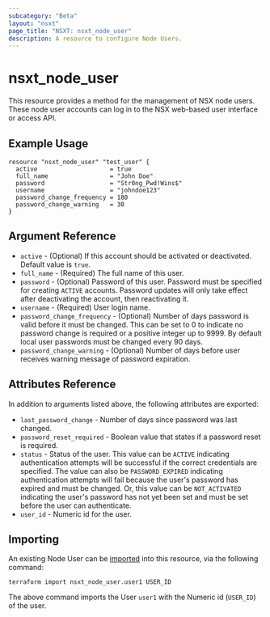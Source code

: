 ```yaml
---
subcategory: "Beta"
layout: "nsxt"
page_title: "NSXT: nsxt_node_user"
description: A resource to configure Node Users.
---
```


# nsxt_node_user

This resource provides a method for the management of NSX node users. These node user accounts can log in to the NSX web-based user interface or access API.


## Example Usage

```hcl
resource "nsxt_node_user" "test_user" {
  active                    = true
  full_name                 = "John Doe"
  password                  = "Str0ng_Pwd!Wins$"
  username                  = "johndoe123"
  password_change_frequency = 180
  password_change_warning   = 30
}
```

## Argument Reference

* `active` - (Optional) If this account should be activated or deactivated. Default value is `true`.
* `full_name` - (Required) The full name of this user.
* `password` - (Optional) Password of this user. Password must be specified for creating `ACTIVE` accounts. Password updates will only take effect after deactivating the account, then reactivating it.
* `username` - (Required) User login name.
* `password_change_frequency` - (Optional) Number of days password is valid before it must be changed. This can be set to 0 to indicate no password change is required or a positive integer up to 9999. By default local user passwords must be changed every 90 days.
* `password_change_warning` - (Optional) Number of days before user receives warning message of password expiration.

## Attributes Reference

In addition to arguments listed above, the following attributes are exported:

* `last_password_change` - Number of days since password was last changed.
* `password_reset_required` - Boolean value that states if a password reset is required.
* `status` - Status of the user. This value can be `ACTIVE` indicating authentication attempts will be successful if the correct credentials are specified. The value can also be `PASSWORD_EXPIRED` indicating authentication attempts will fail because the user's password has expired and must be changed. Or, this value can be `NOT_ACTIVATED` indicating the user's password has not yet been set and must be set before the user can authenticate.
* `user_id` - Numeric id for the user.
## Importing

An existing Node User can be [imported][docs-import] into this resource, via the following command:

[docs-import]: https://www.terraform.io/cli/import
```
terraform import nsxt_node_user.user1 USER_ID
```
The above command imports the User `user1` with the Numeric id (`USER_ID`) of the user.

